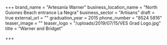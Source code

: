 +++
brand_name = "Artesanía Warner"
business_location_name = "North Guiones Beach entrance La Negra"
business_sector = "Artisans"
draft = true
external_url = ""
graduation_year = 2015
phone_number = "8524 5816"
teaser_image = ""
teaser_logo = "/uploads/2019/07/15/VES Grad Logo.jpg"
title = "Warner and Bridget"

+++
